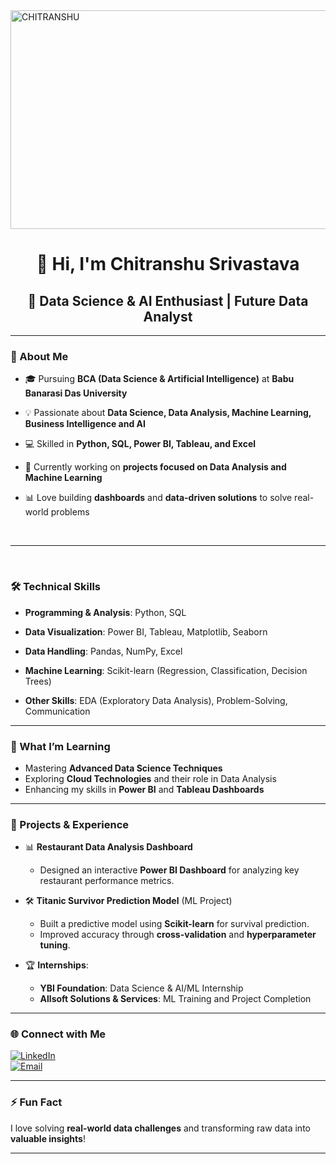 <img src="https://raw.githubusercontent.com/chitranshusrivastavass/Chitranshu-Srivastava/cb908f3bc3969eec8a4411f63accaf0c6d07793c/31532d7d378053de3b8bf23c6e7bfae3.gif" alt="CHITRANSHU" align="center" height=350 width=1080> 

<div align='center'>
<h1> 👋 Hi, I'm Chitranshu Srivastava </h1>
<h2>🚀 Data Science & AI Enthusiast | Future Data Analyst</h2>  
</div>

---



### 🚀 About Me  

- 🎓 Pursuing **BCA (Data Science & Artificial Intelligence)** at **Babu Banarasi Das University**
  
- 💡 Passionate about **Data Science, Data Analysis, Machine Learning, Business Intelligence and AI**
  
- 💻 Skilled in **Python, SQL, Power BI, Tableau, and Excel**
  
- 🔭 Currently working on **projects focused on Data Analysis and Machine Learning**
  
- 📊 Love building **dashboards** and **data-driven solutions** to solve real-world problems    

<br>

---
<br>

### 🛠️ Technical Skills  
- **Programming & Analysis**: Python, SQL  

- **Data Visualization**: Power BI, Tableau, Matplotlib, Seaborn
  
- **Data Handling**: Pandas, NumPy, Excel
  
- **Machine Learning**: Scikit-learn (Regression, Classification, Decision Trees)
  
- **Other Skills**: EDA (Exploratory Data Analysis), Problem-Solving, Communication

---

### 🌱 What I’m Learning  
- Mastering **Advanced Data Science Techniques**  
- Exploring **Cloud Technologies** and their role in Data Analysis  
- Enhancing my skills in **Power BI** and **Tableau Dashboards**
  
---
### 💼 Projects & Experience  

- 📊 **Restaurant Data Analysis Dashboard**  
   - Designed an interactive **Power BI Dashboard** for analyzing key restaurant performance metrics.  

- 🛠️ **Titanic Survivor Prediction Model** (ML Project)  
   - Built a predictive model using **Scikit-learn** for survival prediction.  
   - Improved accuracy through **cross-validation** and **hyperparameter tuning**.
     
- 🏆 **Internships**:  
   - **YBI Foundation**: Data Science & AI/ML Internship  
   - **Allsoft Solutions & Services**: ML Training and Project Completion
---
### 🌐 Connect with Me  
[![LinkedIn](https://img.shields.io/badge/-LinkedIn-blue?style=flat-square&logo=linkedin&logoColor=white)](https://www.linkedin.com/in/chitranshu-srivastava-b4b31b254/)  
[![Email](https://img.shields.io/badge/-Email-red?style=flat-square&logo=gmail&logoColor=white)](mailto:chitranshusrivastava2003@gmail.com)  


---

### ⚡ Fun Fact  
I love solving **real-world data challenges** and transforming raw data into **valuable insights**!  

---
